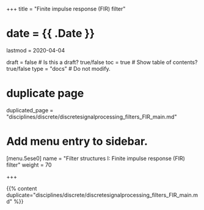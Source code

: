 +++
title = "Finite impulse response (FIR) filter"

# date = {{ .Date }}
lastmod = 2020-04-04

draft = false  # Is this a draft? true/false
toc = true  # Show table of contents? true/false
type = "docs"  # Do not modify.

# duplicate page
duplicated_page = "disciplines/discrete/discretesignalprocessing_filters_FIR_main.md"

# Add menu entry to sidebar.
[menu.5ese0]
name = "Filter structures I: Finite impulse response (FIR) filter"
weight = 70

+++

{{% content duplicate="disciplines/discrete/discretesignalprocessing_filters_FIR_main.md" %}}
